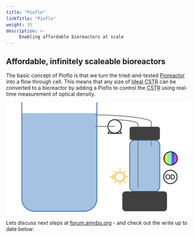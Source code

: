 ```yaml
---
title: "Pioflo"
linkTitle: "Pioflo"
weight: 35
description: >-
     Enabling affordable bioreactors at scale
---
```


## Affordable, infinitely scaleable bioreactors

The basic concept of Pioflo is that we turn the tried-and-tested [Pioreactor](https://pioreactor.com/) into a flow through cell.  This means that any size of <abbr title="perfectly mixed Continuous Stirred-Tank Reactor">Ideal CSTR</abbr> can be converted to a bioreactor by adding a Pioflo to control the <abbr title="Continuous Stirred-Tank Reactor">CSTR</abbr> using real-time measurement of optical density.

![Pioflo TRL4 Sketch](./Pioflo_v0_01_sketch.png)

Lets discuss next steps at [forum.amybo.org](https://forum.amybo.org/t/pioflo-org-enabling-affordable-bioreactors-at-scale/91) - and check out the write up to date below: